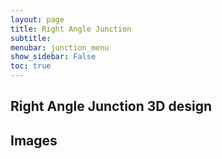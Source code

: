 ```yaml
---
layout: page
title: Right Angle Junction
subtitle: 
menubar: junction_menu
show_sidebar: False
toc: true
---
```


## Right Angle Junction 3D design 
<html>
<script src="https://embed.github.com/view/3d/yusolpark/M3/master/parts/files/2-leaf_tight_junction(106mm,right-angle).stl"></script>
</html>


## Images 
